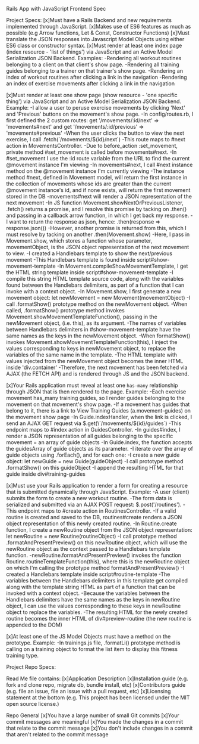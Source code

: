 Rails App with JavaScript Frontend Spec

Project Specs:
[x]Must have a Rails Backend and new requirements implemented through JavaScript.
[x]Makes use of ES6 features as much as possible (e.g Arrow functions, Let & Const, Constructor Functions)
[x]Must translate the JSON responses into Javascript Model Objects using either ES6 class or constructor syntax. 
[x]Must render at least one index page (index resource - 'list of things') via JavaScript and an Active Model Serialization JSON Backend.
Examples:
-Rendering all workout routines belonging to a client on that client's show page.
-Rendering all training guides belonging to a trainer on that trainer's show page.
-Rendering an index of workout routines after clicking a link in the navigation
-Rendering an index of exercise movements after clicking a link in the navigation

[x]Must render at least one show page (show resource - 'one specific thing') via JavaScript and an Active Model Serialization JSON Backend.
Example:
-I allow a user to peruse exercise movements by clicking 'Next' and 'Previous' buttons on the movement's show page.
-In config/routes.rb, I first defined the 2 custom routes: 
get '/movements/:id/next' => 'movements#next' and get '/movements/:id/previous' => 'movements#previous'
-When the user clicks the button to view the next exercise, I call .fetch(\`/movements/${id}/next\`)
-This route maps to #next action in MovementsController.
-Due to before_action :set_movement, private method #set_movement is called before movements#next.
-In #set_movement I use the :id route variable from the URL to find the current @movement instance I'm viewing
-In movements#next, I call #next instance method on the @movement instance I'm currently viewing
-The instance method #next, defined in Movement model, will return the first instance in the collection of movements whose ids are greater than the current @movement instance's id, and if none exists, will return the first movement stored in the DB
-movements#next will render a JSON representation of the next movement
-In JS function Movement.showNextOrPreviousListener, .fetch() returns a promise, and I resolve this promise by tacking on .then() and passing in a callback arrow function, in which I get back my response. 
-I want to return the response as json, hence: .then(response => response.json())
-However, another promise is returned from this, which I must resolve by tacking on another .then(Movement.show)
-Here, I pass in Movement.show, which stores a function whose parameter, movementObject, is the JSON object representation of the next movement to view.
-I created a Handlebars template to show the next/previous movement
-This Handlebars template is found inside script#show-movement-template
-In Movement.compileShowMovementTemplate, I get the HTML string template inside script#show-movement-template
-I compile this string HTML template source code, along with the variables found between the Handlebars delimiters, as part of a function that I can invoke with a context object.
-In Movement.show, I first generate a new movement object: let newMovement = new Movement(movementObject)
-I call .formatShow() prototype method on the newMovement object.
-When called, .formatShow() prototype method invokes Movement.showMovementTemplateFunction(), passing in the newMovement object,
(i.e. this), as its argument.
-The names of variables between Handlebars delimiters in #show-movement-template have the same names as the keys in the newMovement object.
-When formatShow() invokes Movement.showMovementTemplateFunction(this), I inject the values corresponding to keys in newMovement object, to replace the variables of the same name in the template.
-The HTML template with values injected from the newMovement object becomes the inner HTML inside 'div.container'
-Therefore, the next movement has been fetched via AJAX (the FETCH API) and is rendered through JS and the JSON backend.

[x]Your Rails application must reveal at least one `has-many` relationship through JSON that is then rendered to the page.
Example:
-Each exercise movement has_many training guides, so I render guides belonging to the movement on that movement's show page.
-If a movement has guides that belong to it, there is a link to View Training Guides (a.movement-guides) on the movement show page
-In Guide.indexHandler, when the link is clicked, I send an AJAX GET request via $.get(\`/movements/${id}/guides\`)
-This endpoint maps to #index action in GuidesController.
-In guides#index, I render a JSON representation of all guides belonging to the specific movement = an array of guide objects
-In Guide.index, the function accepts the guidesArray of guide objects as its parameter.
-I iterate over the array of guide objects using .forEach(), and for each one:
  -I create a new guide object: let newGuide = new Guide(guideObject)
  -I call prototype method .formatShow() on this guideObject
  -I append the resulting HTML for that guide inside div#training-guides

[x]Must use your Rails application to render a form for creating a resource that is submitted dynamically through JavaScript.
Example:
-A user (client) submits the form to create a new workout routine.
-The form data is serialized and submitted via an AJAX POST request: $.post('/routines'). 
-This endpoint maps to #create action in RoutinesController. 
-If a valid routine is created and saved to the DB, routines#create renders a JSON object representation of this newly created routine.
-In Routine.create function, I create a newRoutine object from the JSON object representation: 
let newRoutine = new Routine(routineObject)
-I call prototype method .formatAndPresentPreview() on this newRoutine object, which will use the newRoutine object as the context passed to a Handlebars template function.
-newRoutine.formatAndPresentPreview() invokes the function Routine.routineTemplateFunction(this), where this is the newRoutine object on which I'm calling the prototype method formatAndPresentPreview()
-I created a Handlebars template inside script#routine-template
-The variables between the Handlebars delimiters in this template get compiled along with the template string HTML as part of a function that can be invoked with a context object. 
-Because the variables between the Handlebars delimiters have the same names as the keys in newRoutine object, I can use the values corresponding to these keys in newRoutine object to replace the variables.
-The resulting HTML for the newly created routine becomes the inner HTML of div#preview-routine (the new routine is appended to the DOM)

[x]At least one of the JS Model Objects must have a method on the prototype.
Example:
-In trainings.js file, .formatLi() prototype method is calling on a training object to format the list item to display this fitness training type.

Project Repo Specs:

Read Me file contains:
[x]Application Description
[x]Installation guide (e.g. fork and clone repo, migrate db, bundle install, etc)
[x]Contributors guide (e.g. file an issue, file an issue with a pull request, etc)
[x]Licensing statement at the bottom (e.g. This project has been licensed under the MIT open source license.)

Repo General
[x]You have a large number of small Git commits
[x]Your commit messages are meaningful
[x]You made the changes in a commit that relate to the commit message
[x]You don't include changes in a commit that aren't related to the commit message
